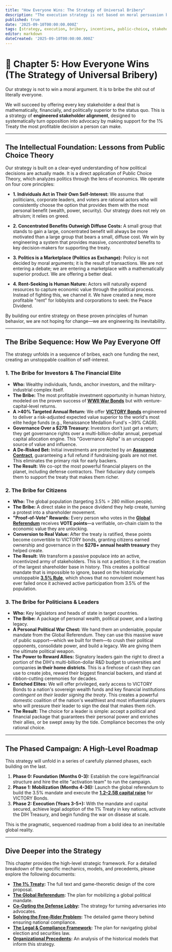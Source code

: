 ```yaml
---
title: "How Everyone Wins: The Strategy of Universal Bribery"
description: "The execution strategy is not based on moral persuasion but on a superior, direct financial bribe for every stakeholder, from citizens to the military-industrial complex."
published: true
date: '2025-09-10T00:00:00.000Z'
tags: [strategy, execution, bribery, incentives, public-choice, stakeholder-alignment]
editor: markdown
dateCreated: '2025-09-10T00:00:00.000Z'
---
```


# 📖 Chapter 5: How Everyone Wins (The Strategy of Universal Bribery)

Our strategy is not to win a moral argument. It is to bribe the shit out of literally everyone.

We will succeed by offering every key stakeholder a deal that is mathematically, financially, and politically superior to the status quo. This is a strategy of **engineered stakeholder alignment**, designed to systematically turn opposition into advocacy by making support for the 1% Treaty the most profitable decision a person can make.

---

## The Intellectual Foundation: Lessons from Public Choice Theory

Our strategy is built on a clear-eyed understanding of how political decisions are actually made. It is a direct application of Public Choice Theory, which analyzes politics through the lens of economics. We operate on four core principles:

-   **1. Individuals Act in Their Own Self-Interest:** We assume that politicians, corporate leaders, and voters are rational actors who will consistently choose the option that provides them with the most personal benefit (wealth, power, security). Our strategy does not rely on altruism; it relies on greed.

-   **2. Concentrated Benefits Outweigh Diffuse Costs:** A small group that stands to gain a large, concentrated benefit will always be more motivated than a large group that bears a small, diffuse cost. We win by engineering a system that provides massive, *concentrated* benefits to key decision-makers for supporting the treaty.

-   **3. Politics is a Marketplace (Politics as Exchange):** Policy is not decided by moral arguments; it is the result of transactions. We are not entering a debate; we are entering a marketplace with a mathematically superior product. We are offering a better deal.

-   **4. Rent-Seeking is Human Nature:** Actors will naturally expend resources to capture economic value through the political process. Instead of fighting this, we channel it. We have created a new, more profitable "rent" for lobbyists and corporations to seek: the Peace Dividend.

By building our entire strategy on these proven principles of human behavior, we are not hoping for change—we are engineering its inevitability.

---

## The Bribe Sequence: How We Pay Everyone Off

The strategy unfolds in a sequence of bribes, each one funding the next, creating an unstoppable coalition of self-interest.

### 1. The Bribe for Investors & The Financial Elite

-   **Who:** Wealthy individuals, funds, anchor investors, and the military-industrial complex itself.
-   **The Bribe:** The most profitable investment opportunity in human history, modeled on the proven success of **[WWII War Bonds](./reference/organizational-precedents.md)** but with venture-capital-level returns.
  -   **A >40% Targeted Annual Return:** We offer **[VICTORY Bonds](./economics.md)** engineered to deliver a risk-adjusted expected value superior to the world's most elite hedge funds (e.g., Renaissance Medallion Fund's ~39% CAGR).
  -   **Governance Over a $27B Treasury:** Investors don't just get a return; they get governance rights over a multi-billion-dollar annual, perpetual capital allocation engine. This "Governance Alpha" is an uncapped source of value and influence.
  -   **A De-Risked Bet:** Initial investments are protected by an **[Assurance Contract](./economics/fundraising-strategy.md)**, guaranteeing a full refund if fundraising goals are not met. This eliminates the primary risk for early backers.
-   **The Result:** We co-opt the most powerful financial players on the planet, including defense contractors. Their fiduciary duty compels them to support the treaty that makes them richer.

### 2. The Bribe for Citizens

-   **Who:** The global population (targeting 3.5% = 280 million people).
-   **The Bribe:** A direct stake in the peace dividend they help create, turning a protest into a shareholder movement.
  -   **"Proof-of-Vote" Rewards:** Every person who votes in the **[Global Referendum](./strategy/global-referendum/)** receives **VOTE points**—a verifiable, on-chain claim to the economic value they are unlocking.
  -   **Conversion to Real Value:** After the treaty is ratified, these points become convertible to VICTORY bonds, granting citizens earned ownership and governance in the **$27B+ annual health treasury** they helped create.
-   **The Result:** We transform a passive populace into an active, incentivized army of stakeholders. This is not a petition; it is the creation of the largest shareholder base in history. This creates a political mandate that is impossible to ignore, based on the historically unstoppable **[3.5% Rule](./reference/organizational-precedents.md)**, which shows that no nonviolent movement has ever failed once it achieved active participation from 3.5% of the population.

### 3. The Bribe for Politicians & Leaders

-   **Who:** Key legislators and heads of state in target countries.
-   **The Bribe:** A package of personal wealth, political power, and a lasting legacy.
  -   **A Personal Political War Chest:** We hand them an undeniable, popular mandate from the Global Referendum. They can use this massive wave of public support—which we built for them—to crush their political opponents, consolidate power, and build a legacy. We are giving them the ultimate political weapon.
  -   **The Power to Reward Allies:** Signatory leaders gain the right to direct a portion of the DIH's multi-billion-dollar R&D budget to universities and companies **in their home districts**. This is a firehose of cash they can use to create jobs, reward their biggest financial backers, and stand at ribbon-cutting ceremonies for decades.
  -   **Enriched Elites:** We will offer privileged, early access to VICTORY Bonds to a nation's sovereign wealth funds and key financial institutions *contingent on their leader signing the treaty*. This creates a powerful domestic coalition of the nation's wealthiest and most influential players who will pressure their leader to sign the deal that makes them rich.
-   **The Result:** The choice for a leader is simple: accept a political and financial package that guarantees their personal power and enriches their allies, or be swept away by the tide. Compliance becomes the only rational choice.

---

## The Phased Campaign: A High-Level Roadmap

This strategy will unfold in a series of carefully planned phases, each building on the last.

1.  **Phase 0: Foundation (Months 0-3):** Establish the core legal/financial structure and hire the elite "activation team" to run the campaign.
2.  **Phase 1: Mobilization (Months 4-36):** Launch the global referendum to build the 3.5% mandate and execute the **[$1.2–$2.5B capital raise](./economics/fundraising-and-budget-plan.md)** for VICTORY Bonds.
3.  **Phase 2: Execution (Years 3-5+):** With the mandate and capital secured, achieve legal adoption of the 1% Treaty in key nations, activate the DIH Treasury, and begin funding the war on disease at scale.

This is the pragmatic, sequenced roadmap from a bold idea to an inevitable global reality.

---

## Dive Deeper into the Strategy

This chapter provides the high-level strategic framework. For a detailed breakdown of the specific mechanics, models, and precedents, please explore the following documents:

-   **[The 1% Treaty](./strategy/1-percent-treaty.md):** The full text and game-theoretic design of the core proposal.
-   **[The Global Referendum](./strategy/global-referendum/):** The plan for mobilizing a global political mandate.
-   **[Co-Opting the Defense Lobby](./strategy/co-opting-defense-contractors.md):** The strategy for turning adversaries into advocates.
-   **[Solving the Free-Rider Problem](./strategy/free-rider-solution.md):** The detailed game theory behind ensuring national compliance.
-   **[The Legal & Compliance Framework](./strategy/legal-compliance-framework.md):** The plan for navigating global election and securities law.
-   **[Organizational Precedents](./reference/organizational-precedents.md):** An analysis of the historical models that inform this strategy.
